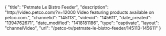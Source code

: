 {
    "title": "Petmate Le Bistro Feeder",
    "description": "http:\/\/video.petco.com\/?v=12000 Video featuring products available on petco.com.",
    "channelid": "145113",
    "videoid": "145611",
    "date_created": "1394762671",
    "date_modified": "1418181186",
    "type": "captivate",
    "layout": "channelVideo",
    "url": "\/petco-tv\/petmate-le-bistro-feeder\/145113-145611"
}